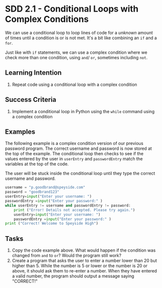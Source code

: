 # SDD 2.1 - Conditional Loops with Complex Conditions

We can use a conditional loop to loop lines of code for a *unknown* amount of times until a condition is or is not met. It's a bit like combining an `if` and a `for`. 

Just like with `if` statements, we can use a complex condition where we check more than one condition, using `and`/ `or`, sometimes including `not`.

  ## Learning Intention
  1. Repeat code using a conditional loop with a complex condition

## Success Criteria
1. Implement a conditional loop in Python using the `while` command using a complex condition

## Examples
The following example is a complex condition version of our previous password program. The correct username and password is now stored at the top of the example. The conditional loop then checks to see if the values entered by the user in `userEntry` and `passwordEntry` match the variables at the top of the code. 

The user will be stuck inside the conditional loop until they type the correct username and password.


```python
username = "p.goodbrand@speyside.com"
password = "goodbrand123"
userEntry=input("Enter your username: ")
passwordEntry =input("Enter your password:" )
while userEntry != username and passwordEntry != password:
	print ("Error! Details not accepted. Please try again.")
	userEntry=input("Enter your username: ")
	passwordEntry =input("Enter your password:" )
print ("Correct! Welcome to Speyside High")
```


## Tasks

1. Copy the code example above. What would happen if the condition was changed from `and` to `or`? Would the program still work?
2. Create a program that asks the user to enter a number lower than 20 but higher than 5. While the number is 5 or lower or the number is 20 or above, it should ask them to re-enter a number. When they have entered a valid number, the program should output a message saying "CORRECT!"